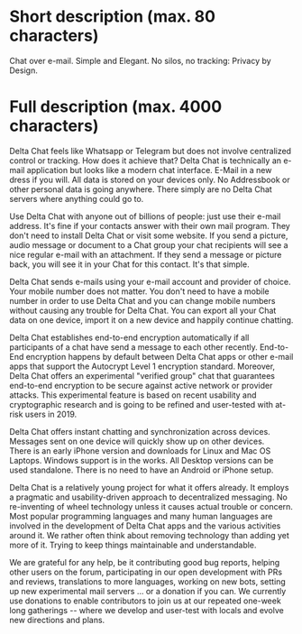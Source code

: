 # Short description (max. 80 characters)

Chat over e-mail. Simple and Elegant. No silos, no tracking: Privacy by Design.

# Full description (max. 4000 characters)

Delta Chat feels like Whatsapp or Telegram but does not involve centralized control
or tracking. How does it achieve that? Delta Chat is technically an e-mail application 
but looks like a modern chat interface.  E-Mail in a new dress if you will. 
All data is stored on your devices only. No Addressbook or other personal data is going anywhere. 
There simply are no Delta Chat servers where anything could go to. 

Use Delta Chat with anyone out of billions of people: just use their e-mail address. 
It's fine if your contacts answer with their own mail program. 
They don't need to install Delta Chat or visit some website. 
If you send a picture, audio message or document to a Chat group 
your chat recipients will see a nice regular e-mail with an attachment. 
If they send a message or picture back, you will see it in your Chat 
for this contact. It's that simple. 

Delta Chat sends e-mails using your e-mail account and provider of choice. 
Your mobile number does not matter. You don't need to have a mobile
number in order to use Delta Chat and you can change mobile numbers without 
causing any trouble for Delta Chat. You can export all your Chat data
on one device, import it on a new device and happily continue chatting. 

Delta Chat establishes end-to-end encryption automatically if
all participants of a chat have send a message to each other recently. 
End-to-End encryption happens by default between Delta Chat apps
or other e-mail apps that support the Autocrypt Level 1 encryption standard. 
Moreover, Delta Chat offers an experimental "verified group" chat that guarantees 
end-to-end encryption to be secure against active network or provider attacks. 
This experimental feature is based on recent usability and cryptographic
research and is going to be refined and user-tested with at-risk users in 2019.

Delta Chat offers instant chatting and synchronization across devices. 
Messages sent on one device will quickly show up on other devices.  
There is an early iPhone version and downloads for Linux and Mac OS Laptops. 
Windows support is in the works. All Desktop versions can be used standalone.
There is no need to have an Android or iPhone setup. 

Delta Chat is a relatively young project for what it offers already. 
It employs a pragmatic and usability-driven approach to decentralized messaging. 
No re-inventing of wheel technology unless it causes actual trouble or concern. 
Most popular programming languages and many human languages are involved
in the development of Delta Chat apps and the various activities around it. 
We rather often think about removing technology than adding yet more of it. 
Trying to keep things maintainable and understandable. 

We are grateful for any help, be it contributing good bug reports, helping
other users on the forum, participating in our open development with PRs and reviews, 
translations to more languages, working on new bots, setting up new experimental 
mail servers ... or a donation if you can. 
We currently use donations to enable contributors to join us at our repeated one-week 
long gatherings -- where we develop and user-test with locals and evolve 
new directions and plans. 
